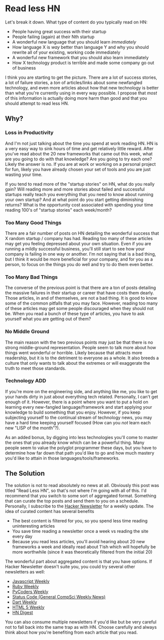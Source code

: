 # Read less HN

Let's break it down. What type of content do you typically read on HN:

+ People having great success with their startup
+ People failing (again) at their Nth startup
+ A wonderful new language that you should learn _immediately_
+ How language X is _way_ better than language Y and why you should 
  rewrite all of your existing, working code immediately
+ A wonderful new framework that you should also learn immediately
+ How X technology product is terrible and made some company go out of business

I think you are starting to get the picture. There are a lot of success stories, a lot
of failure stories, a _ton_ of articles/links about some newfangled technology, and even
more articles about how that new technology is better than what you're currently using in
every way possible. I propose that _most_ of this information is actually doing more
harm than good and that you should attempt to read less HN.

## Why?

### Loss in Productivity

And I'm not just talking about the time you spend at work reading HN. HN is a very easy
way to sink hours of time and get relatively little reward. After you've read about the
20 new frameworks that came out this week, what are you going to do with that knowledge?
Are you going to try each one? Likely the answer is no. If you are at work or working on
a personal project for fun, likely you have already chosen your set of tools and you are
just wasting your time.

If you tend to read more of the "startup stories" on HN, what do you really gain? Will reading
more and more stories about failed and successful startups really teach you everything that
you need to know about running your own startup? And at what point do you start getting
diminishing returns? What is the opportunity cost associated with spending your time reading
100's of "startup stories" each week/month?

### Too Many Good Things

There are a fair number of posts on HN detailing the wonderful success that X random startup /
company has had. Reading too many of these articles may get you feeling depressed about your
own situation. Even if you are running a mildly successful business, you'll still start
to see how your company is failing in one way or another. I'm not saying that is a bad thing,
but I think it would be more beneficial for your company, and for you as a person, to focus
on the things you do well and try to do them even better.

### Too Many Bad Things

The converse of the previous point is that there are a ton of posts detailing the massive
failures in their startup or career that have costs them dearly. Those articles, in and of
themselves, are not a bad thing. It is good to know some of the common pitfalls that you 
may face. However, reading too many of these articles may get some people discouraged when
they should not be. When you read a bunch of these type of articles, you have to ask yourself
what you are getting out of them?

### No Middle Ground

The main reason with the two previous points may just be that there is no strong middle-ground
representation. People seem to talk more about how things went wonderful or horrible.
Likely because that attracts more readership, but it is to the detriment to everyone as
a whole. It also breeds a culture that only wants to talk about the extremes or will exaggerate
the truth to meet those standards.

### Technology ADD

If you're more on the engineering side, and anything like me, you like to get your hands dirty
in just about everything tech related. Personally, I can't get enough of it. However, there is
a point where you want to put a hold on learning every new-fangled language/framework and start
applying your knowledge to build something that you enjoy. However, if you keep subjecting
yourself to the continual stream of technology news, you may have a hard time keeping yourself
focused (How can you _not_ learn each new "LISP of the month"?).

As an added bonus, by digging into less technologies you'll come to master the ones that you
already know which can be a powerful thing. Many people seem to value the polyglot programmer
these days, but you have to determine how far down that path you'd like to go and how much
mastery you'd like to attain in those languages/tools/frameworks.

## The Solution

The solution is not to read absolutely no news at all. Obviously this post was titled "Read
Less HN", so that's not where I'm going with all of this. I'd recommend that you switch to
some sort of aggregated format. Something that can curate the top posts and send them to you
on a schedule. Personally, I subscribe to the [Hacker Newsletter][1] for a weekly update. The
idea of curated content has several benefits

+ The best content is filtered for you, so you spend less time reading uninteresting articles
+ You save time reading a newsletter once a week vs reading the site every day
+ Because you read less articles, you'll avoid hearing about 20 new frameworks a week and ideally
  read about 1'ish which will hopefully be more worthwhile (since it was theoretically filtered
  from the initial 20)

The wonderful part about aggregated content is that you have options. If Hacker Newsletter doesn't
suite you, you could try several other newsletters as well:

+ [Javascript Weekly][2]
+ [Ruby Weekly][3]
+ [PyCoders Weekly][4]
+ [Status Code (General CompSci Weekly News)][5]
+ [Dart Weekly][6]
+ [HTML 5 Weekly][7]
+ [HN Digest][8]

You can also consume multiple newsletters if you'd like but be very careful not to fall back
into the same trap as with HN. Choose carefully and always think about how you're benefiting
from each article that you read.



  [1]: http://www.hackernewsletter.com/
  [2]: http://javascriptweekly.com/
  [3]: http://rubyweekly.com/
  [4]: http://pycoders.com/
  [5]: http://statuscode.org/
  [6]: http://dartweekly.com/
  [7]: http://html5weekly.com/
  [8]: http://www.hndigest.com/
